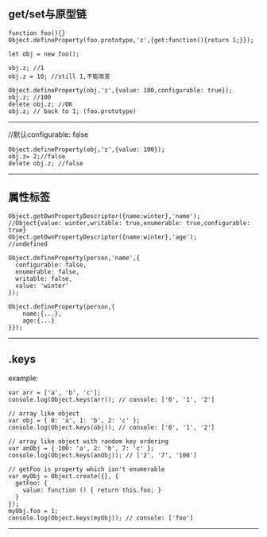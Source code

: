 ## get/set与原型链

    function foo(){}
    Object.defineProperty(foo.prototype,'z',{get:function(){return 1;}});

    let obj = new foo();

    obj.z; //1
    obj.z = 10; //still 1,不能改变

    Object.defineProperty(obj,'z',{value: 100,configurable: true});
    obj.z; //100
    delete obj.z; //OK
    obj.z; // back to 1; (foo.prototype)
    
- - -
//默认configurable: false
    
    Object.defineProperty(obj,'z',{value: 100}); 
    obj.z= 2;//false
    delete obj.z; //false

- - -
## 属性标签

    Object.getOwnPropertyDescriptor({name:winter},'name');
    //Object{value: winter,writable: true,enumerable: true,configurable: true}
    Object.getOwnPropertyDescriptor({name:winter},'age');
    //undefined

    Object.defineProperty(person,'name',{
      configurable: false,
      enumerable: false,
      writable: false,
      value: 'winter'
    });

    Object.defineProperty(person,{
        name:{...},
        age:{...}
    }});
- - -
## .keys
example:

    var arr = ['a', 'b', 'c'];
    console.log(Object.keys(arr)); // console: ['0', '1', '2']

    // array like object
    var obj = { 0: 'a', 1: 'b', 2: 'c' };
    console.log(Object.keys(obj)); // console: ['0', '1', '2']

    // array like object with random key ordering
    var anObj = { 100: 'a', 2: 'b', 7: 'c' };
    console.log(Object.keys(anObj)); // ['2', '7', '100']

    // getFoo is property which isn't enumerable
    var myObj = Object.create({}, {
      getFoo: {
        value: function () { return this.foo; }
      } 
    });
    myObj.foo = 1;
    console.log(Object.keys(myObj)); // console: ['foo']

- - -
## 

